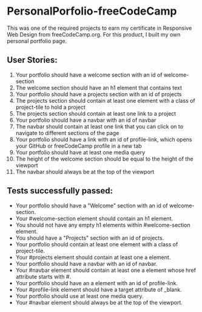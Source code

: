# PersonalPorfolio-freeCodeCamp

This was one of the required projects to earn my certificate in Responsive Web Design from freeCodeCamp.org. For this product, I built my own personal portfolio page. 

## User Stories: 
<ol>
    <li>Your portfolio should have a welcome section with an id of welcome-section</li>
    <li>The welcome section should have an h1 element that contains text</li>
    <li>Your portfolio should have a projects section with an id of projects</li>
    <li>The projects section should contain at least one element with a class of project-tile to hold a project</li>
    <li>The projects section should contain at least one link to a project</li>
    <li>Your portfolio should have a navbar with an id of navbar</li>
    <li>The navbar should contain at least one link that you can click on to navigate to different sections of the page</li>
    <li>Your portfolio should have a link with an id of profile-link, which opens your GitHub or freeCodeCamp profile in a new tab</li>
    <li>Your portfolio should have at least one media query</li>
    <li>The height of the welcome section should be equal to the height of the viewport</li>
    <li>The navbar should always be at the top of the viewport</li>
</ol>

## Tests successfully passed:
<ul>
    <li>Your portfolio should have a "Welcome" section with an id of welcome-section.</li>
    <li>Your #welcome-section element should contain an h1 element.</li>
    <li>You should not have any empty h1 elements within #welcome-section element.</li>
    <li>You should have a "Projects" section with an id of projects.</li>
    <li>Your portfolio should contain at least one element with a class of project-tile.</li>
    <li>Your #projects element should contain at least one a element.</li>
    <li>Your portfolio should have a navbar with an id of navbar.</li>
    <li>Your #navbar element should contain at least one a element whose href attribute starts with #.</li>
    <li>Your portfolio should have an a element with an id of profile-link.</li>
    <li>Your #profile-link element should have a target attribute of _blank.</li>
    <li>Your portfolio should use at least one media query.</li>
    <li>Your #navbar element should always be at the top of the viewport.</li>
</ul>